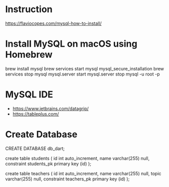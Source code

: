 # Instruction
https://flaviocopes.com/mysql-how-to-install/

# Install MySQL on macOS using Homebrew
brew install mysql
brew services start mysql
mysql_secure_installation
brew services stop mysql
mysql.server start
mysql.server stop
mysql -u root -p

# MySQL IDE
- https://www.jetbrains.com/datagrip/
- https://tableplus.com/

# Create Database
CREATE DATABASE db_dart;

create table students
(
    id   int auto_increment,
    name varchar(255) null,
    constraint students_pk
        primary key (id)
);

create table teachers
(
    id    int auto_increment,
    name  varchar(255) null,
    topic varchar(255) null,
    constraint teachers_pk
        primary key (id)
);

